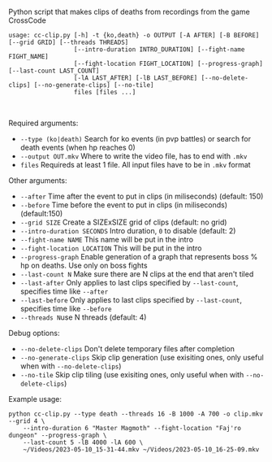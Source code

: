 Python script that makes clips of deaths from recordings from the game CrossCode

```
usage: cc-clip.py [-h] -t {ko,death} -o OUTPUT [-A AFTER] [-B BEFORE] [--grid GRID] [--threads THREADS]
                  [--intro-duration INTRO_DURATION] [--fight-name FIGHT_NAME]
                  [--fight-location FIGHT_LOCATION] [--progress-graph] [--last-count LAST_COUNT]
                  [-lA LAST_AFTER] [-lB LAST_BEFORE] [--no-delete-clips] [--no-generate-clips] [--no-tile]
                  files [files ...]
```
<br>

Required arguments:
- `--type (ko|death)` Search for ko events (in pvp battles) or search for death events (when hp reaches 0)<br>
- `--output OUT.mkv` Where to write the video file, has to end with `.mkv`<br>
- `files` Requireds at least 1 file. All input files have to be in `.mkv` format<br>

Other arguments:
- `--after` Time after the event to put in clips (in miliseconds) (default: 150)<br>
- `--before` Time before the event to put in clips (in miliseconds) (default:150)<br>
- `--grid SIZE` Create a SIZExSIZE grid of clips (default: no grid)<br>
- `--intro-duration SECONDS` Intro duration, `0` to disable (default: 2)<br>
- `--fight-name NAME` This name will be put in the intro<br>
- `--fight-location LOCATION` This will be put in the intro<br>
- `--progress-graph` Enable generation of a graph that represents boss % hp on deaths. Use only on boss fights<br>
- `--last-count N` Make sure there are N clips at the end that aren't tiled<br>
- `--last-after` Only applies to last clips specified by `--last-count`, specifies time like `--after`<br>
- `--last-before` Only applies to last clips specified by `--last-count`, specifies time like `--before`<br>
- `--threads N`use N threads (default: 4)<br>

Debug options:<br>
- `--no-delete-clips` Don't delete temporary files after completion<br>
- `--no-generate-clips` Skip clip generation (use exisiting ones, only useful when with `--no-delete-clips`)<br>
-  `--no-tile` Skip clip tiling (use exisiting ones, only useful when with `--no-delete-clips`)<br>

Example usage:
```
python cc-clip.py --type death --threads 16 -B 1000 -A 700 -o clip.mkv --grid 4 \
    --intro-duration 6 "Master Magmoth" --fight-location "Faj'ro dungeon" --progress-graph \
    --last-count 5 -lB 4000 -lA 600 \
    ~/Videos/2023-05-10_15-31-44.mkv ~/Videos/2023-05-10_16-25-09.mkv
```
